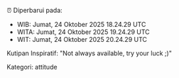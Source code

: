 ⏰ Diperbarui pada:
- WIB: Jumat, 24 Oktober 2025 18.24.29 UTC
- WITA: Jumat, 24 Oktober 2025 19.24.29 UTC
- WIT: Jumat, 24 Oktober 2025 20.24.29 UTC

Kutipan Inspiratif:
"Not always available, try your luck ;)"


Kategori: attitude

